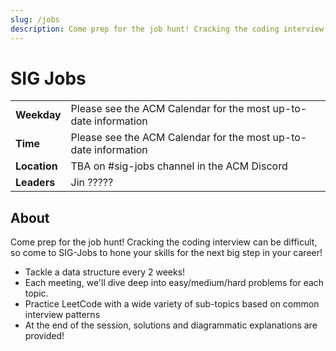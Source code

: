 ```yaml
---
slug: /jobs
description: Come prep for the job hunt! Cracking the coding interview can be difficult, so come to SIG-Jobs to hone your skills for the next big step in your career!
---
```


# SIG Jobs

|              |                                                                 |
| ------------ | --------------------------------------------------------------- |
| **Weekday**  | Please see the ACM Calendar for the most up-to-date information |
| **Time**     | Please see the ACM Calendar for the most up-to-date information |
| **Location** | TBA on #sig-jobs channel in the ACM Discord                     |
| **Leaders**  | Jin ?????                                                       |

## About

Come prep for the job hunt! Cracking the coding interview can be difficult, so come to SIG-Jobs to hone your skills for the next big step in your career!

- Tackle a data structure every 2 weeks!
- Each meeting, we'll dive deep into easy/medium/hard problems for each topic.
- Practice LeetCode with a wide variety of sub-topics based on common interview patterns
- At the end of the session, solutions and diagrammatic explanations are provided!
